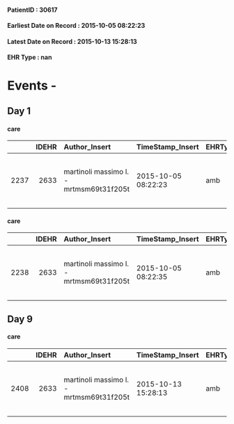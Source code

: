 
#### PatientID : 30617
#### Earliest Date on Record : 2015-10-05 08:22:23
#### Latest Date on Record : 2015-10-13 15:28:13
#### EHR Type : nan

# Events - 

## Day 1

#### care
|      |   IDEHR | Author_Insert                           | TimeStamp_Insert    | EHRType   |   PatientID |   IDGESTIONE_AUSILI |   ds_ncons |   ds_nritiro |   opt_annulla_consegna | ds_note_x                                                   | dt_Ric_consegna     | dt_ric_cons_forn    | dt_ric_ritiro       | dt_ric_ritiro_forn   | opt_ausilio                             |
|-----:|--------:|:----------------------------------------|:--------------------|:----------|------------:|--------------------:|-----------:|-------------:|-----------------------:|:------------------------------------------------------------|:--------------------|:--------------------|:--------------------|:---------------------|:----------------------------------------|
| 2237 |    2633 | martinoli massimo l. - mrtmsm69t31f205t | 2015-10-05 08:22:23 | amb       |       30617 |                2081 |      25579 |        25629 |                      0 | for the withdrawal to contact his son at 335/7850464 phone. | 2015-07-02 00:00:00 | 2015-07-03 00:00:00 | 2015-07-08 00:00:00 | 2015-07-08 00:00:00  | antid air mattress with compressor # 16 |

#### care
|      |   IDEHR | Author_Insert                           | TimeStamp_Insert    | EHRType   |   PatientID |   IDGESTIONE_AUSILI |   ds_ncons |   ds_nritiro | dt_ritiro           |   opt_annulla_consegna | ds_note_x                                                   | dt_Ric_consegna     | dt_ric_cons_forn    | dt_ric_ritiro       | dt_ric_ritiro_forn   | opt_ausilio                             |
|-----:|--------:|:----------------------------------------|:--------------------|:----------|------------:|--------------------:|-----------:|-------------:|:--------------------|-----------------------:|:------------------------------------------------------------|:--------------------|:--------------------|:--------------------|:---------------------|:----------------------------------------|
| 2238 |    2633 | martinoli massimo l. - mrtmsm69t31f205t | 2015-10-05 08:22:35 | amb       |       30617 |                2082 |      25579 |        25629 | 2015-07-10 00:00:00 |                      0 | for the withdrawal to contact his son at 335/7850464 phone. | 2015-07-02 00:00:00 | 2015-07-03 00:00:00 | 2015-07-08 00:00:00 | 2015-07-08 00:00:00  | antid air mattress with compressor # 16 |


## Day 9

#### care
|      |   IDEHR | Author_Insert                           | TimeStamp_Insert    | EHRType   |   PatientID |   IDGESTIONE_AUSILI |   ds_ncons |   ds_nbolla | dt_consegna         |   ds_nritiro | dt_ritiro           |   opt_annulla_consegna | ds_note_x                                                   | dt_Ric_consegna     | dt_ric_cons_forn    | dt_ric_ritiro       | dt_ric_ritiro_forn   | opt_ausilio                             |
|-----:|--------:|:----------------------------------------|:--------------------|:----------|------------:|--------------------:|-----------:|------------:|:--------------------|-------------:|:--------------------|-----------------------:|:------------------------------------------------------------|:--------------------|:--------------------|:--------------------|:---------------------|:----------------------------------------|
| 2408 |    2633 | martinoli massimo l. - mrtmsm69t31f205t | 2015-10-13 15:28:13 | amb       |       30617 |                2252 |      25579 |         631 | 2015-07-06 00:00:00 |            6 | 2015-07-10 00:00:00 |                      0 | for the withdrawal to contact his son at 335/7850464 phone. | 2015-07-02 00:00:00 | 2015-07-03 00:00:00 | 2015-07-08 00:00:00 | 2015-07-08 00:00:00  | antid air mattress with compressor # 16 |


